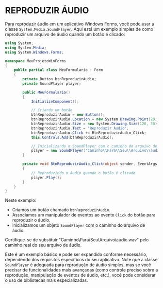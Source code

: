 # REPRODUZIR ÁUDIO
Para reproduzir áudio em um aplicativo Windows Forms, você pode usar a classe `System.Media.SoundPlayer`. Aqui está um exemplo simples de como reproduzir um arquivo de áudio quando um botão é clicado:

```csharp
using System;
using System.Media;
using System.Windows.Forms;

namespace MeuProjetoWinForms
{
    public partial class MeuFormulario : Form
    {
        private Button btnReproduzirAudio;
        private SoundPlayer player;

        public MeuFormulario()
        {
            InitializeComponent();

            // Criando um botão
            btnReproduzirAudio = new Button();
            btnReproduzirAudio.Location = new System.Drawing.Point(20, 20);
            btnReproduzirAudio.Size = new System.Drawing.Size(120, 30);
            btnReproduzirAudio.Text = "Reproduzir Áudio";
            btnReproduzirAudio.Click += BtnReproduzirAudio_Click;
            this.Controls.Add(btnReproduzirAudio);

            // Inicializando o SoundPlayer com o caminho do arquivo de áudio
            player = new SoundPlayer("Caminho\\Para\\Seu\\Arquivo\\audio.wav");
        }

        private void BtnReproduzirAudio_Click(object sender, EventArgs e)
        {
            // Reproduzindo o áudio quando o botão é clicado
            player.Play();
        }
    }
}
```

Neste exemplo:

- Criamos um botão chamado `btnReproduzirAudio`.
- Associamos um manipulador de eventos ao evento `Click` do botão para reproduzir o áudio.
- Inicializamos um objeto `SoundPlayer` com o caminho do arquivo de áudio.

Certifique-se de substituir "Caminho\\Para\\Seu\\Arquivo\\audio.wav" pelo caminho real do seu arquivo de áudio.

Este é um exemplo básico e pode ser expandido conforme necessário, dependendo dos requisitos específicos do seu aplicativo. Note que a classe `SoundPlayer` é adequada para reprodução de áudio simples, mas se você precisar de funcionalidades mais avançadas (como controle preciso sobre a reprodução, manipulação de eventos de áudio, etc.), você pode considerar o uso de bibliotecas mais especializadas.